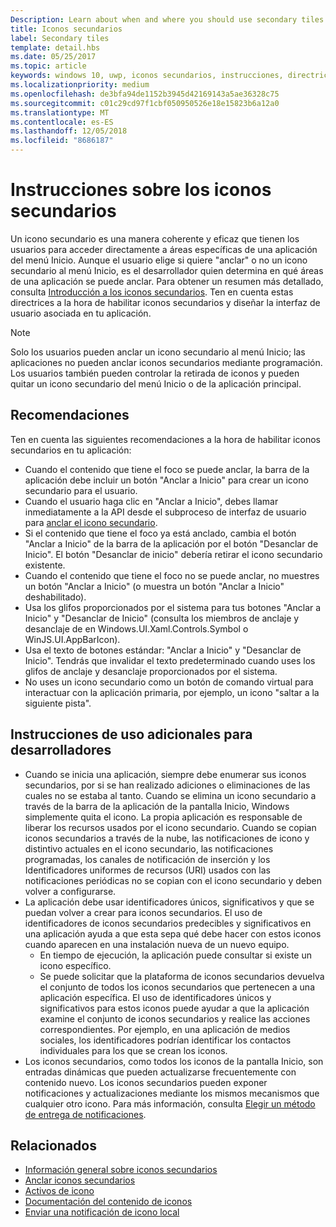 ```yaml
---
Description: Learn about when and where you should use secondary tiles in your UWP app.
title: Iconos secundarios
label: Secondary tiles
template: detail.hbs
ms.date: 05/25/2017
ms.topic: article
keywords: windows 10, uwp, iconos secundarios, instrucciones, directrices, procedimientos recomendados
ms.localizationpriority: medium
ms.openlocfilehash: de3bfa94de1152b3945d42169143a5ae36328c75
ms.sourcegitcommit: c01c29cd97f1cbf050950526e18e15823b6a12a0
ms.translationtype: MT
ms.contentlocale: es-ES
ms.lasthandoff: 12/05/2018
ms.locfileid: "8686187"
---
```

# <a name="secondary-tile-guidance"></a>Instrucciones sobre los iconos secundarios


Un icono secundario es una manera coherente y eficaz que tienen los usuarios para acceder directamente a áreas específicas de una aplicación del menú Inicio. Aunque el usuario elige si quiere "anclar" o no un icono secundario al menú Inicio, es el desarrollador quien determina en qué áreas de una aplicación se puede anclar. Para obtener un resumen más detallado, consulta [Introducción a los iconos secundarios](secondary-tiles.md). Ten en cuenta estas directrices a la hora de habilitar iconos secundarios y diseñar la interfaz de usuario asociada en tu aplicación.

> [!NOTE]
> Solo los usuarios pueden anclar un icono secundario al menú Inicio; las aplicaciones no pueden anclar iconos secundarios mediante programación. Los usuarios también pueden controlar la retirada de iconos y pueden quitar un icono secundario del menú Inicio o de la aplicación principal.


## <a name="recommendations"></a>Recomendaciones

Ten en cuenta las siguientes recomendaciones a la hora de habilitar iconos secundarios en tu aplicación:

* Cuando el contenido que tiene el foco se puede anclar, la barra de la aplicación debe incluir un botón "Anclar a Inicio" para crear un icono secundario para el usuario.
* Cuando el usuario haga clic en "Anclar a Inicio", debes llamar inmediatamente a la API desde el subproceso de interfaz de usuario para [anclar el icono secundario](secondary-tiles-pinning.md).
* Si el contenido que tiene el foco ya está anclado, cambia el botón "Anclar a Inicio" de la barra de la aplicación por el botón "Desanclar de Inicio". El botón "Desanclar de inicio" debería retirar el icono secundario existente.
* Cuando el contenido que tiene el foco no se puede anclar, no muestres un botón "Anclar a Inicio" (o muestra un botón "Anclar a Inicio" deshabilitado).
* Usa los glifos proporcionados por el sistema para tus botones "Anclar a Inicio" y "Desanclar de Inicio" (consulta los miembros de anclaje y desanclaje de en Windows.UI.Xaml.Controls.Symbol o WinJS.UI.AppBarIcon).
* Usa el texto de botones estándar: "Anclar a Inicio" y "Desanclar de Inicio". Tendrás que invalidar el texto predeterminado cuando uses los glifos de anclaje y desanclaje proporcionados por el sistema.
* No uses un icono secundario como un botón de comando virtual para interactuar con la aplicación primaria, por ejemplo, un icono "saltar a la siguiente pista".


## <a name="additional-usage-guidance-for-devs"></a>Instrucciones de uso adicionales para desarrolladores

* Cuando se inicia una aplicación, siempre debe enumerar sus iconos secundarios, por si se han realizado adiciones o eliminaciones de las cuales no se estaba al tanto. Cuando se elimina un icono secundario a través de la barra de la aplicación de la pantalla Inicio, Windows simplemente quita el icono. La propia aplicación es responsable de liberar los recursos usados por el icono secundario. Cuando se copian iconos secundarios a través de la nube, las notificaciones de icono y distintivo actuales en el icono secundario, las notificaciones programadas, los canales de notificación de inserción y los Identificadores uniformes de recursos (URI) usados con las notificaciones periódicas no se copian con el icono secundario y deben volver a configurarse.
* La aplicación debe usar identificadores únicos, significativos y que se puedan volver a crear para iconos secundarios. El uso de identificadores de iconos secundarios predecibles y significativos en una aplicación ayuda a que esta sepa qué debe hacer con estos iconos cuando aparecen en una instalación nueva de un nuevo equipo.
  * En tiempo de ejecución, la aplicación puede consultar si existe un icono específico.
  * Se puede solicitar que la plataforma de iconos secundarios devuelva el conjunto de todos los iconos secundarios que pertenecen a una aplicación específica. El uso de identificadores únicos y significativos para estos iconos puede ayudar a que la aplicación examine el conjunto de iconos secundarios y realice las acciones correspondientes. Por ejemplo, en una aplicación de medios sociales, los identificadores podrían identificar los contactos individuales para los que se crean los iconos.
* Los iconos secundarios, como todos los iconos de la pantalla Inicio, son entradas dinámicas que pueden actualizarse frecuentemente con contenido nuevo. Los iconos secundarios pueden exponer notificaciones y actualizaciones mediante los mismos mecanismos que cualquier otro icono. Para más información, consulta [Elegir un método de entrega de notificaciones](choosing-a-notification-delivery-method.md).


## <a name="related"></a>Relacionados

* [Información general sobre iconos secundarios](secondary-tiles.md)
* [Anclar iconos secundarios](secondary-tiles-pinning.md)
* [Activos de icono](app-assets.md)
* [Documentación del contenido de iconos](create-adaptive-tiles.md)
* [Enviar una notificación de icono local](sending-a-local-tile-notification.md)
